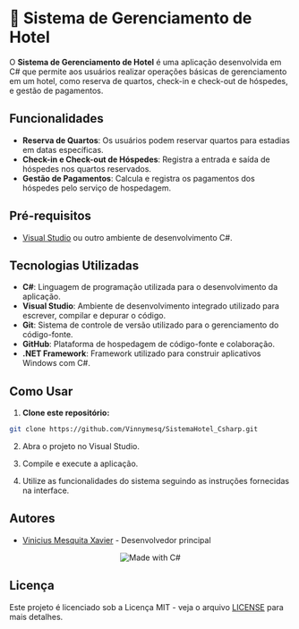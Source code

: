 # 🏨 Sistema de Gerenciamento de Hotel


O **Sistema de Gerenciamento de Hotel** é uma aplicação desenvolvida em C# que permite aos usuários realizar operações básicas de gerenciamento em um hotel, como reserva de quartos, check-in e check-out de hóspedes, e gestão de pagamentos.

## Funcionalidades

- **Reserva de Quartos**: Os usuários podem reservar quartos para estadias em datas específicas.
- **Check-in e Check-out de Hóspedes**: Registra a entrada e saída de hóspedes nos quartos reservados.
- **Gestão de Pagamentos**: Calcula e registra os pagamentos dos hóspedes pelo serviço de hospedagem.

## Pré-requisitos

- [Visual Studio](https://visualstudio.microsoft.com/pt-br/) ou outro ambiente de desenvolvimento C#.

## Tecnologias Utilizadas

- **C#**: Linguagem de programação utilizada para o desenvolvimento da aplicação.
- **Visual Studio**: Ambiente de desenvolvimento integrado utilizado para escrever, compilar e depurar o código.
- **Git**: Sistema de controle de versão utilizado para o gerenciamento do código-fonte.
- **GitHub**: Plataforma de hospedagem de código-fonte e colaboração.
- **.NET Framework**: Framework utilizado para construir aplicativos Windows com C#.

  
## Como Usar

1. **Clone este repositório:**

```bash
git clone https://github.com/Vinnymesq/SistemaHotel_Csharp.git
```
2. Abra o projeto no Visual Studio.

3. Compile e execute a aplicação.

4. Utilize as funcionalidades do sistema seguindo as instruções fornecidas na interface.

   
## Autores

- [Vinicius Mesquita Xavier](github.com/Vinnymesq) - Desenvolvedor principal
  
 <p align="center">
  <img src="https://img.shields.io/badge/Made%20with-C%23-blueviolet" alt="Made with C#" />
  

## Licença

Este projeto é licenciado sob a Licença MIT - veja o arquivo [LICENSE](LICENSE) para mais detalhes.
